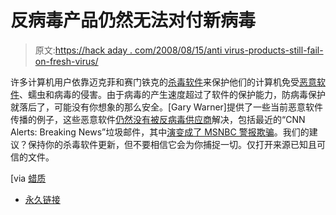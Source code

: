 # 反病毒产品仍然无法对付新病毒

> 原文:[https://hack aday . com/2008/08/15/anti virus-products-still-fail-on-fresh-virus/](https://hackaday.com/2008/08/15/antivirus-products-still-fail-on-fresh-viruses/)

许多计算机用户依靠迈克菲和赛门铁克的[杀毒软件](http://www.mahalo.com/Anti-virus)来保护他们的计算机免受[恶意软件](http://www.mahalo.com/Malware)、蠕虫和病毒的侵害。由于病毒的产生速度超过了软件的保护能力，防病毒保护就落后了，可能没有你想象的那么安全。[Gary Warner]提供了一些当前恶意软件传播的例子，这些恶意软件[仍然没有被反病毒供应商](http://garwarner.blogspot.com/2008/08/anti-virus-products-still-fail-on-fresh.html)解决，包括最近的“CNN Alerts: Breaking News”垃圾邮件，其中[演变成了 MSNBC 警报欺骗](http://www.computerworld.com/action/article.do?command=viewArticleBasic&articleId=9112553&intsrc=news_ts_head)。我们的建议？保持你的杀毒软件更新，但不要相信它会为你捕捉一切。仅打开来源已知且可信的文件。

[via [蜡质](http://waxy.org/links/)

*   [永久链接](http://garwarner.blogspot.com/2008/08/anti-virus-products-still-fail-on-fresh.html)